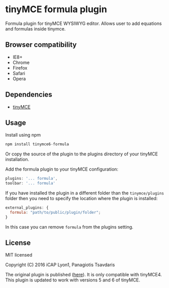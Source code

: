 # tinyMCE formula plugin

Formula plugin for tinyMCE WYSIWYG editor. Allows user to add equations and formulas inside tinymce.

## Browser compatibility

- IE8+
- Chrome
- Firefox
- Safari
- Opera

## Dependencies

- [tinyMCE](https://www.tiny.cloud/)

## Usage

Install using npm

```javascript
npm install tinymce6-formula
```


Or copy  the source of the plugin to the plugins directory of your tinyMCE installation.

Add the formula plugin to your tinyMCE configuration:

```javascript
plugins: '... formula',
toolbar: '... formula'
```

If you have installed the plugin in a different folder than the `tinymce/plugins` folder then you need to specify
the location where the plugin is installed:

```javascript
external_plugins: {
  formula: "path/to/public/plugin/folder";
}
```

In this case you can remove `formula` from the plugins setting.

## License

MIT licensed

Copyright (C) 2016 iCAP Lyon1, Panagiotis Tsavdaris

The original plugin is published ([here](https://github.com/iCAPLyon1/tinymce-formula)). It is only compatible with tinyMCE4. This plugin is updated to work with versions 5 and 6 of tinyMCE.
